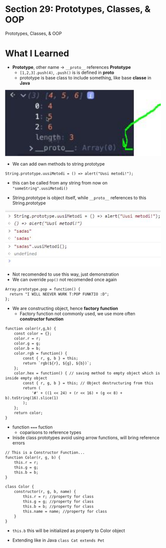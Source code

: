 # Section 29: Prototypes, Classes, & OOP
 
Prototypes, Classes, & OOP

# What I Learned

- **Prototype**, other name -> `__proto__` references **Prototype** 
  - `[1,2,3].push(4)`, `.push()` is is defined in __proto__
  - prototype is base class to include something, like base **classe** in **Java**

<img src="prototype.JPG" alt="alt text" width="600"/>

- We can add own methods to string prototype

```
String.prototype.uusiMetodi = () => alert("Uusi metodi!");
```
- this can be called from any string from now on `"someString".uusiMetodi()`

- String.prototype is object itself, while `__proto__` references to this String.prototype

<img src="uusiMetodiPrototype.JPG" alt="alt text" width="600"/>

- Not recomended to use this way, just demonstration
- We can override `pop()` not recomended once again 

```
Array.prototype.pop = function() {
  return "I WILL NEEVER WURK T:POP FUNKTIO :D";
};
```
- We are constructing object, hence **factory function**
  - Factory function not commonly used, we use more often **constructor function**
```
function color(r,g,b) {
	const color = {};
	color.r = r;
	color.g = g;
	color.b = b;
	color.rgb = function() {
		const { r, g, b } = this;
		return `rgb(${r}, ${g}, ${b})`;
	};
	color.hex = function() { // saving method to empty object which is inside empty object
		const { r, g, b } = this; // Object destructuring from this
		return (
			'#' + ((1 << 24) + (r << 16) + (g << 8) + b).toString(16).slice(1)
		);
	};
	return color;
}

```
- function `===` fuction 
  - coparisons to reference types 
- Inisde class prototypes avoid using arrow functions, will bring reference errors

```
// This is a Constructor Function...
function Color(r, g, b) {
	this.r = r;
	this.g = g;
	this.b = b;
}
```

```
class Color {
	constructor(r, g, b, name) {
		this.r = r; //property for class
		this.g = g; //property for class
		this.b = b; //property for class
		this.name = name; //property for class
	}
}
```

- `this.b` this will be initialized as property to Color object

- Extending like in Java `class Cat extends Pet`